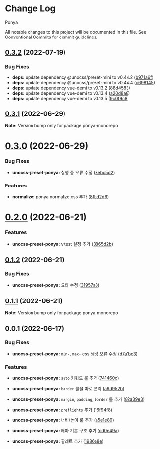 # Change Log
Ponya

All notable changes to this project will be documented in this file.
See [Conventional Commits](https://conventionalcommits.org) for commit guidelines.

## [0.3.2](https://github.com/dungsil/ponya/compare/v0.3.1...v0.3.2) (2022-07-19)

### Bug Fixes

* **deps:** update dependency @unocss/preset-mini to v0.44.2 ([b971a6f](https://github.com/dungsil/ponya/commit/b971a6f6bfa308436e12ac691c6ac214c3971f0a))
* **deps:** update dependency @unocss/preset-mini to v0.44.4 ([c698145](https://github.com/dungsil/ponya/commit/c6981450910deeaae30dc3c1c3a2a25eac1cdfab))
* **deps:** update dependency vue-demi to v0.13.2 ([88d4583](https://github.com/dungsil/ponya/commit/88d45835082dfda46b65bc03ee267eb0d13d30f2))
* **deps:** update dependency vue-demi to v0.13.4 ([a20d8a8](https://github.com/dungsil/ponya/commit/a20d8a89626a3e487451f41702c8016882cff56a))
* **deps:** update dependency vue-demi to v0.13.5 ([9c0f9c8](https://github.com/dungsil/ponya/commit/9c0f9c82957cd405070c2d0b5d5a010ace3ffdc1))

## [0.3.1](https://github.com/dungsil/ponya/compare/v0.3.0...v0.3.1) (2022-06-29)

**Note:** Version bump only for package ponya-monorepo

# [0.3.0](https://github.com/dungsil/ponya/compare/v0.2.0...v0.3.0) (2022-06-29)

### Bug Fixes

* **unocss-preset-ponya:** 실행 중 오류 수정 ([3ebc5d2](https://github.com/dungsil/ponya/commit/3ebc5d26e8aea1295bd7a571ab3f28f1644c7eb8))

### Features

* **normalize:** ponya normalize.css 추가 ([8fbd2d6](https://github.com/dungsil/ponya/commit/8fbd2d6ba74ac4afd7100d8f7238438ed0cc6b68))

# [0.2.0](https://github.com/dungsil/ponya/compare/v0.1.2...v0.2.0) (2022-06-21)

### Features

* **unocss-preset-ponya:** vitest 설정 추가 ([3865d2b](https://github.com/dungsil/ponya/commit/3865d2b52fa1dd145bc08abd03e261767f58ee6f))

## [0.1.2](https://github.com/dungsil/ponya/compare/v0.1.1...v0.1.2) (2022-06-21)

### Bug Fixes

* **unocss-preset-ponya:** 오타 수정 ([31957a3](https://github.com/dungsil/ponya/commit/31957a3632d7fc60286c67fdc76231f6913eb6e0))

## [0.1.1](https://github.com/dungsil/ponya/compare/v0.1.0...v0.1.1) (2022-06-21)

**Note:** Version bump only for package ponya-monorepo

## 0.0.1 (2022-06-17)

### Bug Fixes

* **unocss-preset-ponya:** `min-`, `max-` css 생성 오류 수정 ([d7a1bc3](https://github.com/dungsil/ponya/commit/d7a1bc3560ec3a197475e0c9dd6c5ec573f805fb))

### Features

* **unocss-preset-ponya:** `auto` 키워드 룰 추가 ([741460c](https://github.com/dungsil/ponya/commit/741460c34cb227a2997275ba5173b3a3160d7455))

* **unocss-preset-ponya:** `border` 룰을 따로 분리 ([a9d952b](https://github.com/dungsil/ponya/commit/a9d952b49816a27d32b0b2b98eceeafccecfbf49))

* **unocss-preset-ponya:** `margin`, `padding`, `border` 룰 추가 ([82a39e3](https://github.com/dungsil/ponya/commit/82a39e312d887d0140ddf7d8c3b8604da1fba28e))

* **unocss-preset-ponya:** `preflights` 추가 ([16f94f8](https://github.com/dungsil/ponya/commit/16f94f858fa0ca873d7cf9273e2257a4789768ff))

* **unocss-preset-ponya:** 너비/높이 룰 추가 ([a5e1e89](https://github.com/dungsil/ponya/commit/a5e1e8958875a68b6a409ddb128dd06e481912cc))

* **unocss-preset-ponya:** 테마 기본 구조 추가 ([cd0e49a](https://github.com/dungsil/ponya/commit/cd0e49aa7018e0800c06f020d50aa4aaaf81b064))

* **unocss-preset-ponya:** 팔레트 추가 ([1986a8e](https://github.com/dungsil/ponya/commit/1986a8e0759c7131bd599dc1e96f02ea2b10199e))
